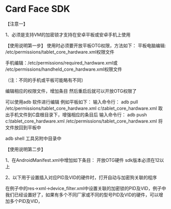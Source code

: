 # Card Face SDK
【注意一】

1、必须是支持VM的加密锁才支持在安卓平板或安卓手机上使用

【使用说明第一步】
使用时必须要开放平板OTG权限，方法如下：
平板电脑编辑: /etc/permissions/tablet_core_hardware.xml权限文件

手机编辑：/etc/permissions/required_hardware.xml或 /etc/permissions/handheld_core_hardware.xml权限文件

（注：不同的手机或平板可能略有不同）

编辑相应的权限文件，增加条目
<feature name="android.hardware.usb.host">
然后重启后就可以开放OTG权限了

可以使用adb 软件进行编辑
例如平板如下：
输入命令行：
adb  pull /etc/permissions/tablet_core_hardware.xml c:\tablet_core_hardware.xml
取出手机文件到C盘根目录下，增强相应的条目后
输入命令行：
adb  push c:\tablet_core_hardware.xml /etc/permissions/tablet_core_hardware.xml 
将文件放回到平板中

adb shell 工具另附中目录中

【使用说明第二步】

1、在AndroidManifest.xml中增加如下条目：
<uses-feature android:name="android.hardware.usb.host" />开放OTG硬件
<uses-sdk android:minSdkVersion="12" />
sdk版本必须在12以上

2、以下用于设置插入对应PID及VID的硬件时，打开自动与加密狗关联的程序
 <intent-filter>
                <action android:name="android.hardware.usb.action.USB_DEVICE_ATTACHED" />
</intent-filter>

<meta-data android:name="android.hardware.usb.action.USB_DEVICE_ATTACHED"
                android:resource="@xml/device_filter" />

在例子中的res->xml->device_filter.xml中设置关联的加密锁的PID及VID，例子中我们已经设置好了，如果有多个不同厂家或不同的型号PID及VID的硬件，可以增加多个PID及VID，
